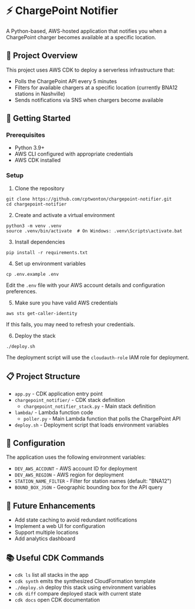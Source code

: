 # ⚡️ ChargePoint Notifier

A Python-based, AWS-hosted application that notifies you when a ChargePoint charger becomes available at a specific location.

## 🎯 Project Overview

This project uses AWS CDK to deploy a serverless infrastructure that:
- Polls the ChargePoint API every 5 minutes
- Filters for available chargers at a specific location (currently BNA12 stations in Nashville)
- Sends notifications via SNS when chargers become available

## 🚀 Getting Started

### Prerequisites
- Python 3.9+
- AWS CLI configured with appropriate credentials
- AWS CDK installed

### Setup

1. Clone the repository
```
git clone https://github.com/cptwonton/chargepoint-notifier.git
cd chargepoint-notifier
```

2. Create and activate a virtual environment
```
python3 -m venv .venv
source .venv/bin/activate  # On Windows: .venv\Scripts\activate.bat
```

3. Install dependencies
```
pip install -r requirements.txt
```

4. Set up environment variables
```
cp .env.example .env
```
Edit the `.env` file with your AWS account details and configuration preferences.

5. Make sure you have valid AWS credentials
```
aws sts get-caller-identity
```
If this fails, you may need to refresh your credentials.

6. Deploy the stack
```
./deploy.sh
```
The deployment script will use the `cloudauth-role` IAM role for deployment.

## 📋 Project Structure

- `app.py` - CDK application entry point
- `chargepoint_notifier/` - CDK stack definition
  - `chargepoint_notifier_stack.py` - Main stack definition
- `lambda/` - Lambda function code
  - `poller.py` - Main Lambda function that polls the ChargePoint API
- `deploy.sh` - Deployment script that loads environment variables

## 🔧 Configuration

The application uses the following environment variables:
- `DEV_AWS_ACCOUNT` - AWS account ID for deployment
- `DEV_AWS_REGION` - AWS region for deployment
- `STATION_NAME_FILTER` - Filter for station names (default: "BNA12")
- `BOUND_BOX_JSON` - Geographic bounding box for the API query

## 📝 Future Enhancements

- Add state caching to avoid redundant notifications
- Implement a web UI for configuration
- Support multiple locations
- Add analytics dashboard

## 📚 Useful CDK Commands

* `cdk ls`          list all stacks in the app
* `cdk synth`       emits the synthesized CloudFormation template
* `./deploy.sh`     deploy this stack using environment variables
* `cdk diff`        compare deployed stack with current state
* `cdk docs`        open CDK documentation
